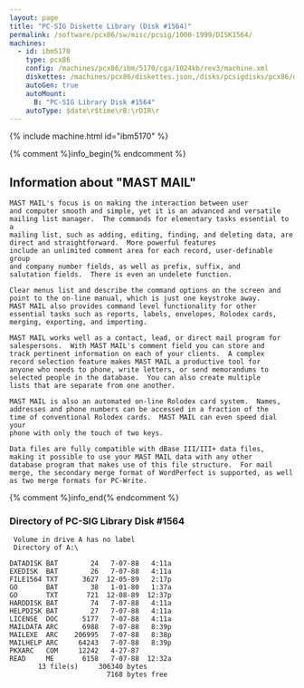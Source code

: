 ```yaml
---
layout: page
title: "PC-SIG Diskette Library (Disk #1564)"
permalink: /software/pcx86/sw/misc/pcsig/1000-1999/DISK1564/
machines:
  - id: ibm5170
    type: pcx86
    config: /machines/pcx86/ibm/5170/cga/1024kb/rev3/machine.xml
    diskettes: /machines/pcx86/diskettes.json,/disks/pcsigdisks/pcx86/diskettes.json
    autoGen: true
    autoMount:
      B: "PC-SIG Library Disk #1564"
    autoType: $date\r$time\rB:\rDIR\r
---
```


{% include machine.html id="ibm5170" %}

{% comment %}info_begin{% endcomment %}

## Information about "MAST MAIL"

    MAST MAIL's focus is on making the interaction between user
    and computer smooth and simple, yet it is an advanced and versatile
    mailing list manager.  The commands for elementary tasks essential to a
    mailing list, such as adding, editing, finding, and deleting data, are
    direct and straightforward.  More powerful features
    include an unlimited comment area for each record, user-definable group
    and company number fields, as well as prefix, suffix, and
    salutation fields.  There is even an undelete function.
    
    Clear menus list and describe the command options on the screen and
    point to the on-line manual, which is just one keystroke away.
    MAST MAIL also provides command level functionality for other
    essential tasks such as reports, labels, envelopes, Rolodex cards,
    merging, exporting, and importing.
    
    MAST MAIL works well as a contact, lead, or direct mail program for
    salespersons.  With MAST MAIL's comment field you can store and
    track pertinent information on each of your clients.  A complex
    record selection feature makes MAST MAIL a productive tool for
    anyone who needs to phone, write letters, or send memorandums to
    selected people in the database.  You can also create multiple
    lists that are separate from one another.
    
    MAST MAIL is also an automated on-line Rolodex card system.  Names,
    addresses and phone numbers can be accessed in a fraction of the
    time of conventional Rolodex cards.  MAST MAIL can even speed dial your
    phone with only the touch of two keys.
    
    Data files are fully compatible with dBase III/III+ data files,
    making it possible to use your MAST MAIL data with any other
    database program that makes use of this file structure.  For mail
    merge, the secondary merge format of WordPerfect is supported, as well
    as two merge formats for PC-Write.
{% comment %}info_end{% endcomment %}


### Directory of PC-SIG Library Disk #1564

     Volume in drive A has no label
     Directory of A:\

    DATADISK BAT        24   7-07-88   4:11a
    EXEDISK  BAT        26   7-07-88   4:11a
    FILE1564 TXT      3627  12-05-89   2:17p
    GO       BAT        38   1-01-80   1:37a
    GO       TXT       721  12-08-89  12:37p
    HARDDISK BAT        74   7-07-88   4:11a
    HELPDISK BAT        27   7-07-88   4:11a
    LICENSE  DOC      5177   7-07-88   4:11a
    MAILDATA ARC      6988   7-07-88   8:39p
    MAILEXE  ARC    206995   7-07-88   8:38p
    MAILHELP ARC     64243   7-07-88   8:39p
    PKXARC   COM     12242   4-27-87
    READ     ME       6158   7-07-88  12:32a
           13 file(s)     306340 bytes
                            7168 bytes free
